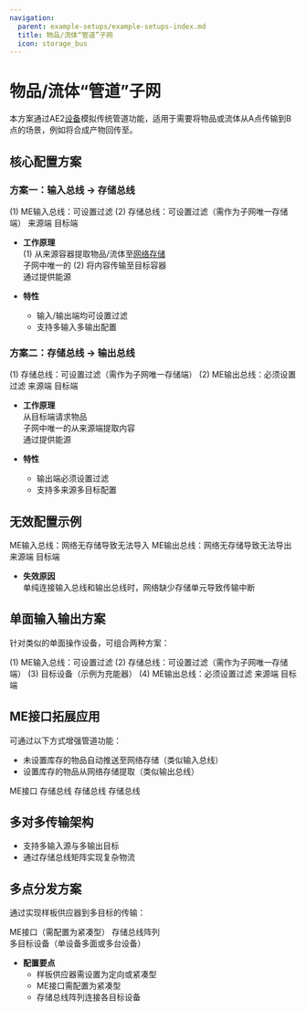 ```yaml
---
navigation:
  parent: example-setups/example-setups-index.md
  title: 物品/流体“管道”子网
  icon: storage_bus
---
```


# 物品/流体“管道”子网

本方案通过AE2[设备](../ae2-mechanics/devices.md)模拟传统管道功能，适用于需要将物品或流体从A点传输到B点的场景，例如将合成产物回传至<ItemLink id="pattern_provider" />。

## 核心配置方案

### 方案一：输入总线 → 存储总线

<GameScene zoom="6" background="transparent">
  <ImportStructure src="../assets/assemblies/import_storage_pipe.snbt" />

<BoxAnnotation color="#dddddd" min="3.7 0 0" max="4 1 1">
        (1) ME输入总线：可设置过滤
  </BoxAnnotation>

<BoxAnnotation color="#dddddd" min="1 0 0" max="1.3 1 1">
        (2) 存储总线：可设置过滤（需作为子网唯一存储端）
  </BoxAnnotation>

<DiamondAnnotation pos="4.5 0.5 0.5" color="#00ff00">
        来源端
    </DiamondAnnotation>

<DiamondAnnotation pos="0.5 0.5 0.5" color="#00ff00">
        目标端
    </DiamondAnnotation>

  <IsometricCamera yaw="195" pitch="30" />
</GameScene>

- **工作原理**  
  <ItemLink id="import_bus" /> (1) 从来源容器提取物品/流体至[网络存储](../ae2-mechanics/import-export-storage.md)  
  子网中唯一的<ItemLink id="storage_bus" /> (2) 将内容传输至目标容器  
  通过<ItemLink id="quartz_fiber" />提供能源

- **特性**  
  - 输入/输出端均可设置过滤
  - 支持多输入多输出配置

### 方案二：存储总线 → 输出总线

<GameScene zoom="6" background="transparent">
  <ImportStructure src="../assets/assemblies/storage_export_pipe.snbt" />

<BoxAnnotation color="#dddddd" min="3.7 0 0" max="4 1 1">
        (1) 存储总线：可设置过滤（需作为子网唯一存储端）
  </BoxAnnotation>

<BoxAnnotation color="#dddddd" min="1 0 0" max="1.3 1 1">
        (2) ME输出总线：必须设置过滤
  </BoxAnnotation>

<DiamondAnnotation pos="4.5 0.5 0.5" color="#00ff00">
        来源端
    </DiamondAnnotation>

<DiamondAnnotation pos="0.5 0.5 0.5" color="#00ff00">
        目标端
    </DiamondAnnotation>

  <IsometricCamera yaw="195" pitch="30" />
</GameScene>

- **工作原理**  
  <ItemLink id="export_bus" />从目标端请求物品  
  子网中唯一的<ItemLink id="storage_bus" />从来源端提取内容  
  通过<ItemLink id="quartz_fiber" />提供能源

- **特性**  
  - 输出端必须设置过滤
  - 支持多来源多目标配置

## 无效配置示例

<GameScene zoom="6" background="transparent">
  <ImportStructure src="../assets/assemblies/import_export_pipe.snbt" />

<BoxAnnotation color="#dd3333" min="3.7 0 0" max="4 1 1">
        ME输入总线：网络无存储导致无法导入
  </BoxAnnotation>

<BoxAnnotation color="#dd3333" min="1 0 0" max="1.3 1 1">
        ME输出总线：网络无存储导致无法导出
  </BoxAnnotation>

<DiamondAnnotation pos="4.5 0.5 0.5" color="#ff0000">
        来源端
    </DiamondAnnotation>

<DiamondAnnotation pos="0.5 0.5 0.5" color="#ff0000">
        目标端
    </DiamondAnnotation>

  <IsometricCamera yaw="195" pitch="30" />
</GameScene>

- **失效原因**  
  单纯连接输入总线和输出总线时，网络缺少存储单元导致传输中断

## 单面输入输出方案

针对类似<ItemLink id="charger" />的单面操作设备，可组合两种方案：

<GameScene zoom="6" background="transparent">
  <ImportStructure src="../assets/assemblies/import_storage_export_pipe.snbt" />

<BoxAnnotation color="#dddddd" min="4 1 1" max="5 1.3 2">
        (1) ME输入总线：可设置过滤
  </BoxAnnotation>

<BoxAnnotation color="#dddddd" min="2 1 1" max="3 1.3 2">
        (2) 存储总线：可设置过滤（需作为子网唯一存储端）
  </BoxAnnotation>

<BoxAnnotation color="#dddddd" min="2 0 1" max="3 1 2">
        (3) 目标设备（示例为充能器）
  </BoxAnnotation>

<BoxAnnotation color="#dddddd" min="0 1 1" max="1 1.3 2">
        (4) ME输出总线：必须设置过滤
  </BoxAnnotation>

<DiamondAnnotation pos="4.5 0.5 1.5" color="#00ff00">
        来源端
    </DiamondAnnotation>

<DiamondAnnotation pos="0.5 0.5 1.5" color="#00ff00">
        目标端
    </DiamondAnnotation>

  <IsometricCamera yaw="195" pitch="30" />
</GameScene>

## ME接口拓展应用

<ItemLink id="interface" />可通过以下方式增强管道功能：
- 未设置库存的物品自动推送至网络存储（类似输入总线）
- 设置库存的物品从网络存储提取（类似输出总线）

<GameScene zoom="6" background="transparent">
<ImportStructure src="../assets/assemblies/interface_pipes.snbt" />

<BoxAnnotation color="#dddddd" min="3.7 0 0" max="4 1 1">
        ME接口
  </BoxAnnotation>

<BoxAnnotation color="#dddddd" min="1 0 0" max="1.3 1 1">
        存储总线
  </BoxAnnotation>

<BoxAnnotation color="#dddddd" min="3.7 0 2" max="4 1 3">
        存储总线
  </BoxAnnotation>

<BoxAnnotation color="#dddddd" min="0 1 2" max="1 1.3 3">
        存储总线
  </BoxAnnotation>

<IsometricCamera yaw="195" pitch="30" />
</GameScene>

## 多对多传输架构

<GameScene zoom="3" background="transparent">
<ImportStructure src="../assets/assemblies/many_to_many_pipe.snbt" />

<IsometricCamera yaw="185" pitch="30" />
</GameScene>

- 支持多输入源与多输出目标
- 通过存储总线矩阵实现复杂物流

## 多点分发方案

通过<ItemLink id="interface" />实现样板供应器到多目标的传输：

<GameScene zoom="6" background="transparent">
<ImportStructure src="../assets/assemblies/provider_interface_storage.snbt" />

<BoxAnnotation color="#dddddd" min="2.7 0 1" max="3 1 2">
        ME接口（需配置为紧凑型）
  </BoxAnnotation>

<BoxAnnotation color="#dddddd" min="1 0 0" max="1.3 1 4">
        存储总线阵列
  </BoxAnnotation>

<BoxAnnotation color="#dddddd" min="0 0 0" max="1 1 4">
        多目标设备（单设备多面或多台设备）
  </BoxAnnotation>

<IsometricCamera yaw="185" pitch="30" />
</GameScene>

- **配置要点**  
  - 样板供应器需设置为定向或紧凑型
  - ME接口需配置为紧凑型
  - 存储总线阵列连接各目标设备
